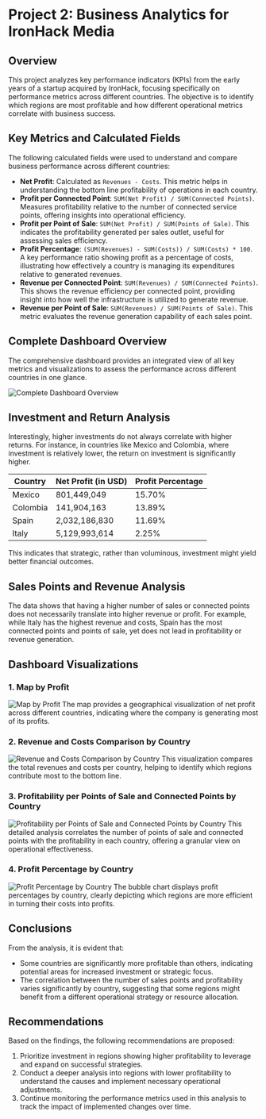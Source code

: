 # Project 2: Business Analytics for IronHack Media

## Overview
This project analyzes key performance indicators (KPIs) from the early years of a startup acquired by IronHack, focusing specifically on performance metrics across different countries. The objective is to identify which regions are most profitable and how different operational metrics correlate with business success.

## Key Metrics and Calculated Fields
The following calculated fields were used to understand and compare business performance across different countries:

- **Net Profit**: Calculated as `Revenues - Costs`. This metric helps in understanding the bottom line profitability of operations in each country.
- **Profit per Connected Point**: `SUM(Net Profit) / SUM(Connected Points)`. Measures profitability relative to the number of connected service points, offering insights into operational efficiency.
- **Profit per Point of Sale**: `SUM(Net Profit) / SUM(Points of Sale)`. This indicates the profitability generated per sales outlet, useful for assessing sales efficiency.
- **Profit Percentage**: `(SUM(Revenues) - SUM(Costs)) / SUM(Costs) * 100`. A key performance ratio showing profit as a percentage of costs, illustrating how effectively a country is managing its expenditures relative to generated revenues.
- **Revenue per Connected Point**: `SUM(Revenues) / SUM(Connected Points)`. This shows the revenue efficiency per connected point, providing insight into how well the infrastructure is utilized to generate revenue.
- **Revenue per Point of Sale**: `SUM(Revenues) / SUM(Points of Sale)`. This metric evaluates the revenue generation capability of each sales point.

## Complete Dashboard Overview
The comprehensive dashboard provides an integrated view of all key metrics and visualizations to assess the performance across different countries in one glance.

![Complete Dashboard Overview](dashboard_overview.png)

## Investment and Return Analysis
Interestingly, higher investments do not always correlate with higher returns. For instance, in countries like Mexico and Colombia, where investment is relatively lower, the return on investment is significantly higher.

| Country   | Net Profit (in USD) | Profit Percentage |
|-----------|---------------------|-------------------|
| Mexico    | 801,449,049         | 15.70%            |
| Colombia  | 141,904,163         | 13.89%            |
| Spain     | 2,032,186,830       | 11.69%            |
| Italy     | 5,129,993,614       | 2.25%             |

This indicates that strategic, rather than voluminous, investment might yield better financial outcomes.

## Sales Points and Revenue Analysis
The data shows that having a higher number of sales or connected points does not necessarily translate into higher revenue or profit. For example, while Italy has the highest revenue and costs, Spain has the most connected points and points of sale, yet does not lead in profitability or revenue generation.

## Dashboard Visualizations

### 1. Map by Profit
![Map by Profit](map_by_profit.png)
The map provides a geographical visualization of net profit across different countries, indicating where the company is generating most of its profits.

### 2. Revenue and Costs Comparison by Country
![Revenue and Costs Comparison by Country](revenue_and_costs_comparison.png)
This visualization compares the total revenues and costs per country, helping to identify which regions contribute most to the bottom line.

### 3. Profitability per Points of Sale and Connected Points by Country
![Profitability per Points of Sale and Connected Points by Country](profitability_per_points.png)
This detailed analysis correlates the number of points of sale and connected points with the profitability in each country, offering a granular view on operational effectiveness.

### 4. Profit Percentage by Country
![Profit Percentage by Country](profit_percentage.png)
The bubble chart displays profit percentages by country, clearly depicting which regions are more efficient in turning their costs into profits.

## Conclusions
From the analysis, it is evident that:
- Some countries are significantly more profitable than others, indicating potential areas for increased investment or strategic focus.
- The correlation between the number of sales points and profitability varies significantly by country, suggesting that some regions might benefit from a different operational strategy or resource allocation.

## Recommendations
Based on the findings, the following recommendations are proposed:
1. Prioritize investment in regions showing higher profitability to leverage and expand on successful strategies.
2. Conduct a deeper analysis into regions with lower profitability to understand the causes and implement necessary operational adjustments.
3. Continue monitoring the performance metrics used in this analysis to track the impact of implemented changes over time.
